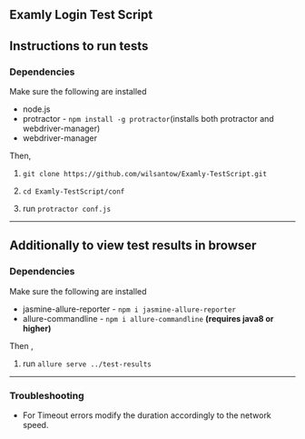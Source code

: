 ## Examly Login Test Script

## Instructions to run tests

### Dependencies

Make sure the following are installed

- node.js
- protractor - `npm install -g protractor`(installs both protractor and webdriver-manager)
- webdriver-manager

Then,

1. `git clone https://github.com/wilsantow/Examly-TestScript.git`

1. `cd Examly-TestScript/conf`

1. run `protractor conf.js`

---

## Additionally to view test results in browser

### Dependencies

Make sure the following are installed

- jasmine-allure-reporter - `npm i jasmine-allure-reporter`
- allure-commandline - `npm i allure-commandline` **(requires java8 or higher)**

Then ,

1. run `allure serve ../test-results`

---

### Troubleshooting

- For Timeout errors modify the duration accordingly to the network speed.
